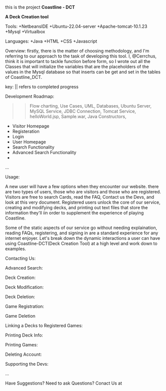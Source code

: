 this is the project
<strong>Coastline - DCT</strong>

<strong>A Deck Creation tool</strong>

Tools: 
+NetbeansIDE
+Ubuntu-22.04-server
+Apache-tomcat-10.1.23
+Mysql
+Virtualbox

Languages:
+Java
+HTML
+CSS
+Javascript

Overview:
firstly, there is the matter of choosing methodology, and I'm referring to our approach to the task of developing this tool. I, @Cerrchus, think it is important to tackle function before form, so I wrote out all the Classes that will initialize the variables that are the placeholders of the values in the Mysql database so that inserts can be get and set in the tables of Coastline_DCT.
  

key: || refers to completed progress

Development Roadmap:

>> Flow charting,
>> Use Cases,
>> UML,
>> Databases,
>> Ubuntu Server,
>> MySQL Service,
>> JDBC Connection,
>> Tomcat Service,
>> helloWorld.jsp,
>> Sample.war,
>> Java Constructors,
+ Visitor Homepage
+ Registeration
+ Login
+ User Homepage
+ Search Functionality
+ Advanced Search Functionality
+ 


...


Usage:

A new user will have a few options when they encounter our website. there are two types of users, those who are visitors and those who are registered.
Visitors are free to search Cards, read the FAQ, Contact us the Devs, and look at this very document. Registered users unlock the core of our service, creating and modifying decks, and printing out text files that store the information they'll iin order to supplement the experience of playing Coastline.

Some of the static aspects of our service go without needing explaination, reading FAQs, registering, and signing in are a standard experience for any internet enjoyer. Let's break down the dynamic interactions a user can have using Coastline-DCT(Deck Creation Tool) at a high level and work down to examples.

Contacting Us:

Advanced Search:

Deck Creation:

Deck Modification:

Deck Deletion:

Game Registration:

Game Deletion

Linking a Decks to Registered Games:

Printing Deck Info:

Printing Games:

Deleting Account:

Supporting the Devs:



...


Have Suggestions? Need to ask Questions? Conact Us at <insert supportemail>
